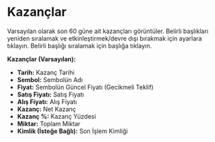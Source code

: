 # **Kazançlar**

Varsayılan olarak son 60 güne ait kazançları görüntüler.
Belirli başlıkları yeniden sıralamak ve etkinleştirmek/devre dışı bırakmak için ayarlara tıklayın.
Belirli başlığı sıralamak için başlığa tıklayın.

**Kazançlar (Varsayılan):**
- **Tarih:** Kazanç Tarihi
- **Sembol:** Sembolün Adı
- **Fiyat:** Sembolün Güncel Fiyatı (Gecikmeli Teklif)
- **Satış Fiyatı:** Satış Fiyatı
- **Alış Fiyatı:** Alış Fiyatı
- **Kazanç:** Net Kazanç
- **Kazanç %:** Kazanç Yüzdesi
- **Miktar:** Toplam Miktar
- **Kimlik (İsteğe Bağlı):** Son İşlem Kimliği
